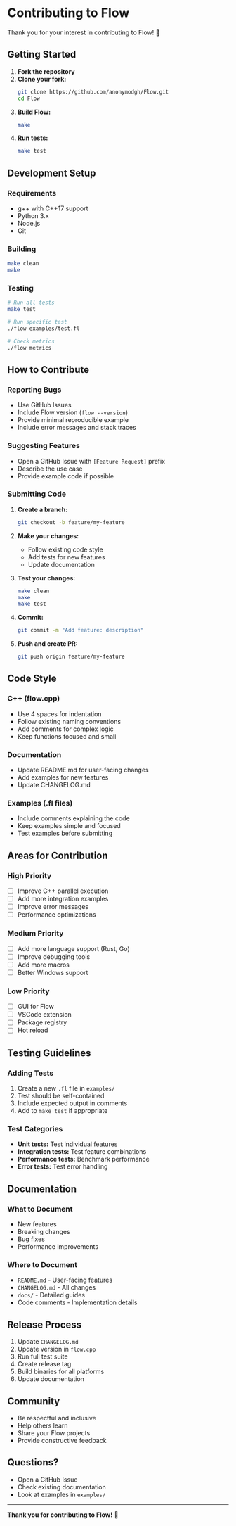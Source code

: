 # Contributing to Flow

Thank you for your interest in contributing to Flow! 🎉

## Getting Started

1. **Fork the repository**
2. **Clone your fork:**
   ```bash
   git clone https://github.com/anonymodgh/Flow.git
   cd Flow
   ```
3. **Build Flow:**
   ```bash
   make
   ```
4. **Run tests:**
   ```bash
   make test
   ```

## Development Setup

### Requirements
- g++ with C++17 support
- Python 3.x
- Node.js
- Git

### Building
```bash
make clean
make
```

### Testing
```bash
# Run all tests
make test

# Run specific test
./flow examples/test.fl

# Check metrics
./flow metrics
```

## How to Contribute

### Reporting Bugs
- Use GitHub Issues
- Include Flow version (`flow --version`)
- Provide minimal reproducible example
- Include error messages and stack traces

### Suggesting Features
- Open a GitHub Issue with `[Feature Request]` prefix
- Describe the use case
- Provide example code if possible

### Submitting Code

1. **Create a branch:**
   ```bash
   git checkout -b feature/my-feature
   ```

2. **Make your changes:**
   - Follow existing code style
   - Add tests for new features
   - Update documentation

3. **Test your changes:**
   ```bash
   make clean
   make
   make test
   ```

4. **Commit:**
   ```bash
   git commit -m "Add feature: description"
   ```

5. **Push and create PR:**
   ```bash
   git push origin feature/my-feature
   ```

## Code Style

### C++ (flow.cpp)
- Use 4 spaces for indentation
- Follow existing naming conventions
- Add comments for complex logic
- Keep functions focused and small

### Documentation
- Update README.md for user-facing changes
- Add examples for new features
- Update CHANGELOG.md

### Examples (.fl files)
- Include comments explaining the code
- Keep examples simple and focused
- Test examples before submitting

## Areas for Contribution

### High Priority
- [ ] Improve C++ parallel execution
- [ ] Add more integration examples
- [ ] Improve error messages
- [ ] Performance optimizations

### Medium Priority
- [ ] Add more language support (Rust, Go)
- [ ] Improve debugging tools
- [ ] Add more macros
- [ ] Better Windows support

### Low Priority
- [ ] GUI for Flow
- [ ] VSCode extension
- [ ] Package registry
- [ ] Hot reload

## Testing Guidelines

### Adding Tests
1. Create a new `.fl` file in `examples/`
2. Test should be self-contained
3. Include expected output in comments
4. Add to `make test` if appropriate

### Test Categories
- **Unit tests:** Test individual features
- **Integration tests:** Test feature combinations
- **Performance tests:** Benchmark performance
- **Error tests:** Test error handling

## Documentation

### What to Document
- New features
- Breaking changes
- Bug fixes
- Performance improvements

### Where to Document
- `README.md` - User-facing features
- `CHANGELOG.md` - All changes
- `docs/` - Detailed guides
- Code comments - Implementation details

## Release Process

1. Update `CHANGELOG.md`
2. Update version in `flow.cpp`
3. Run full test suite
4. Create release tag
5. Build binaries for all platforms
6. Update documentation

## Community

- Be respectful and inclusive
- Help others learn
- Share your Flow projects
- Provide constructive feedback

## Questions?

- Open a GitHub Issue
- Check existing documentation
- Look at examples in `examples/`

---

**Thank you for contributing to Flow!** 🚀
